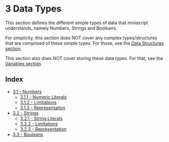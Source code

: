 # 3 Data Types
This section defines the different simple types of data that miniscript understands, namely Numbers, Strings and Booleans.

For simplicity, this section does NOT cover any complex types/structures that are comprised of these simple types. For those, see the [Data Structures section](../data_structures/index.md).

This section also does NOT cover storing these data types. For that, see the [Variables section](../variables/index.md).


## Index

  - [3.1 - Numbers](numbers.md#31-numbers)
    - [3.1.1 - Numeric Literals](numbers.md#311-numeric-literals)
    - [3.1.2 - Limitations](numbers.md#312-limitations)
    - [3.1.3 - Representation](numbers.md#313-representation)
  - [3.2 - Strings](strings.md#32-strings)
    - [3.2.1 - String Literals](numbers.md#321-string-literals)
    - [3.2.2 - Limitations](numbers.md#322-limitations)
    - [3.2.3 - Representation](numbers.md#323-representation)
  - [3.3 - Booleans](strings.md#33-booleans)
